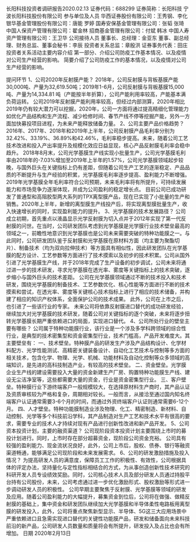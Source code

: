 长阳科技投资者调研报告2020.02.13
证券代码：688299 证券简称：长阳科技
宁波长阳科技股份有限公司
参与单位及人员 华西证券股份有限公司：王秀钢、李化
银华基金管理股份有限公司：唐能 罗婷
国寿安保基金管理有限公司：张韬 张琦
中国人保资产管理有限公司：翟金林
招商基金管理有限公司：付斌 韩冰
中国人寿资产管理有限公司：王卫华
公司接待人员 董事长、总经理：金亚东
董事、副总经理、财务总监、董事会秘书：李辰
投资者关系总监：章殷洪
证券事务代表：田庄
投资者关系活动主要内容介绍
第一部分、介绍公司防疫工作基本情况、以及疫情对公司生产经营的影响。
简要介绍了公司防疫工作的基本情况，以及疫情对公司生产经营的影响。

提问环节
1、公司2020年反射膜产能？
2018年，公司反射膜与背板基膜产能30,000吨、产量为32,619.50吨；2019年1-6月，公司反射膜与背板基膜15,000吨、产量为14,334.81 吨（产能按半年折算），公司产能利用率较高，产能基本满负荷运转。
公司2019年反射膜产能利用率较高，但经过内部测算，2020年相比2019年仍有较大潜力可以挖掘，2020年，公司一方面将通过提高精细化管理能力如优化产品结构和生产流程、减少检修时间、春节产线不停等挖掘产能，另外一方面加快募投项目进程，为未来产能释放储备力量。
2、公司主要产品价格趋势？
2016年、2017年、2018年和2019年上半年，公司反射膜产品毛利率分别为32.42%、33.19%、36.89%和42.46%，毛利率稳步提高。未来，随着公司工艺技术改进和投入产出率提升及规模化效应日益显现，核心产品反射膜毛利率会稳中趋升。
2018年8月末，公司光学基膜生产线实现小批量生产，公司光学基膜毛利率由2018年的-7.03%增加至2019年上半年的1.57%，公司光学基膜领域起步较晚，与国外巨头在关键指标上仍有差距，但随着公司生产工艺的逐渐稳定、产品品质的不断提升与生产经验的积累，光学基膜毛利率逐步提高、盈利能力不断增强。2019年光学基膜全年毛利率符合公司预期，未来毛利率将有所提升，可持续发展能力和市场竞争力逐渐体现，并成为公司盈利的稳定增长点。
目前公司已成功研发了普通型和高阻胶型两大系列的TPX离型膜产品，现在已实现了小批量的生产和销售。2020年上半年，新增的离型膜生产线投产后，将实现离型膜批量生产，收入快速增长的同时，实现盈利能力的提升。
3、光学基膜的技术发展路径？
公司成立初期，首先重点以液晶显示光学反射膜为切入点并于2012年实现了第一代反射膜的问世。在当时，公司研发团队考虑到光学基膜是光学膜行业技术壁垒最高的领域之一，前瞻性地意识到光学基膜也是公司未来需要突破的特种功能膜之一。与此同时，公司研发团队鉴于反射膜和光学基膜在原材料方面（均主要为聚酯切片）、制备技术（均为双向拉伸技术）等方面具有相似性，因此研发团队在光学基膜的配方设计、工艺参数等方面进行了技术摸索以及初步的技术积累。公司从国外引进了光学基膜生产线，并于2018年完成了生产设备的初步调试，公司未来将通过进一步的技术研发，寻求光学基膜在透光率、雾度等关键指标上的技术突破，逐步缩小与国外巨头的技术差距。
公司在光学基膜领域通过不断的技术投入和技术研发，围绕光学基膜的制备技术、工艺参数优化、核心性能等方面进行不断的技术摸索和尝试，在透光率、雾度等关键核心技术指标上进行了相应的技术储备，并构建了相应的知识产权体系，全面保护公司的技术成果。
此外，公司在上市之后，也引进了一些该行业的专家。
未来公司将依靠反射膜进口替代的成功研发经验，继续加大对光学基膜的技术研发，随着公司对关键指标的逐个突破，未来将逐步扭转光学基膜长期严重依赖进口的局面，实现进口替代。
4、公司所处行业的壁垒主要有哪些？
公司属于特种功能膜行业，该行业是一个涉及多学科跨领域的综合性行业，是典型的技术密集型和资金密集型行业，技术门槛高，产品开发难度大。其主要壁垒有：
一、技术壁垒。特种膜产品的研发生产涉及产品结构设计、化学材料配方、光学性能测试、高精密关键装备设计、自动化工艺技术与控制等多方面的相关技术，包含化学、物理、光学、机械、功能材料及自动化控制等众多领域的高端知识，是先进的高科技制造产业，有较高的技术壁垒。
二、资金壁垒。光学膜企业生产线的建设需要投入大量的资金新建生产厂房、购置特种功能膜生产线、建设无尘洁净室等，这些都需要大量的资金，行业是资金密集型行业。
三、客户壁垒。特种膜行业下游终端客户一般规模较大，在选择原材料生产商时，其产品认证及资质审核较为严格和复杂，周期相对较长。一般而言，从接洽至通过国内知名终端客户认证通常需要3-6个月的时间，而通过外资终端客户认证则通常需要6-12个月。
四、人才壁垒。特种功能膜制造业涉及物理、化工、精密制造、新材料、自动控制、光学等多个科技前沿学科，其产品制造对生产工艺和技术水平有很高的要求，需要专业的技术人才持续对现有产品进行创新性改进和新产品开发。
5、公司资本投资计划，主要的融资渠道？
公司现阶段资本投资计划主要围绕上市时的募投计划进行。同时，上市时存在部分超募资金，现阶段公司资金充裕。
公司具有较强的盈利能力、现金流状况良好，此外，公司上市后，股权、债券、银行等融资渠道畅通，能够满足公司现阶段和未来发展需求。
6、公司的研发激励措施及投入情况？
为提高研发人员的满意度，保障员工工作的积极性、有效性，公司根据具体的评定办法，坚持量化与定性指标相结合的方式，为从事创造创新性技术研究的科研开发人员专设绩效奖励。同时，公司核心技术人员及部分研发人员通过持股平台持有公司股份，未来，公司考虑通过进一步优化激励形式、股权激励等形式进一步调动研发人员的积极性。
公司早期主要聚焦于反射膜、光学基膜等领域的研发及应用。随着公司盈利能力的大幅提升，募集资金到位后，公司将在做强、做精反射膜的基础上，集中资金和研发团队继续加大光学基膜和半导体柔性电路板用离型膜的研发投入，此外，公司将重点聚焦新型显示、半导体、5G这三大应用场景中严重依赖进口且急需实现进口替代的关键性功能膜产品，研发和储备面向未来科技前沿的新产品，公司研发人员数量和质量将会有所提升，研发投入及占比也会有所增加。
日期 2020年2月13日
